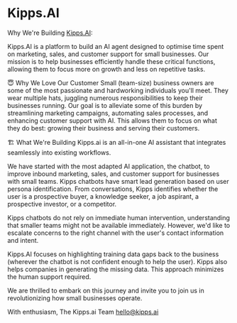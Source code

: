 # Kipps.AI

Why We're Building [Kipps.AI](https://www.kipps.ai):

Kipps.AI is a platform to build an AI agent designed to optimise time spent on marketing, sales, and customer support for small businesses. Our mission is to help businesses efficiently handle these critical functions, allowing them to focus more on growth and less on repetitive tasks.

😇 Why We Love Our Customer
Small (team-size) business owners are some of the most passionate and hardworking individuals you'll meet. They wear multiple hats, juggling numerous responsibilities to keep their businesses running. Our goal is to alleviate some of this burden by streamlining marketing campaigns, automating sales processes, and enhancing customer support with AI. This allows them to focus on what they do best: growing their business and serving their customers.

🏗️ What We're Building
Kipps.ai is an all-in-one AI assistant that integrates seamlessly into existing workflows.

We have started with the most adapted AI application, the chatbot, to improve inbound marketing, sales, and customer support for businesses with small teams. Kipps chatbots have smart lead generation based on user persona identification. From conversations, Kipps identifies whether the user is a prospective buyer, a knowledge seeker, a job aspirant, a prospective investor, or a competitor.

Kipps chatbots do not rely on immediate human intervention, understanding that smaller teams might not be available immediately. However, we'd like to escalate concerns to the right channel with the user's contact information and intent.

Kipps.AI focuses on highlighting training data gaps back to the business (wherever the chatbot is not confident enough to help the user). Kipps also helps companies in generating the missing data. This approach minimizes the human support required.

We are thrilled to embark on this journey and invite you to join us in revolutionizing how small businesses operate.

With enthusiasm,
The Kipps.ai Team
hello@kipps.ai
